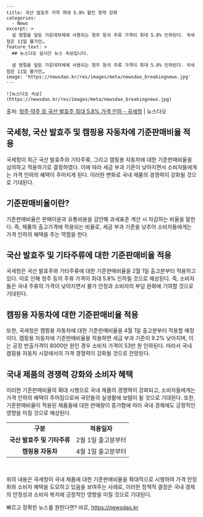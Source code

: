     ---
    title: 국산 발효주 가격 최대 5.8% 할인 청약 강화
    categories:
      - News
    excerpt: >
      설 명절을 앞둔 가운데차례에 사용되는 청주 등의 주류 가격이 최대 5.8% 인하된다. 국세청은 11일 물가안…
    feature_text: >
      ## 뉴스다오 실시간 뉴스 속보입니다.
    
      설 명절을 앞둔 가운데차례에 사용되는 청주 등의 주류 가격이 최대 5.8% 인하된다. 국세청은 11일 물가안…
    image: 'https://newsdao.kr/res/images/meta/newsdao_breakingnews.jpg'
    ---
    
    ![뉴스다오 속보](https://newsdao.kr/res/images/meta/newsdao_breakingnews.jpg)

<p>출처: <a href="https://newsdao.kr/2967" rel="dofollow">청주·약주 등 국산 발효주 최대 5.8% 가격 인하 - 국세청</a> | 뉴스다오</p>

<h2 data-ke-size="size26"><b>국세청, 국산 발효주 및 캠핑용 자동차에 기준판매비율 적용</b></h2>
<p data-ke-size="size16">국세청이 최근 국산 발효주와 기타주류, 그리고 캠핑용 자동차에 대한 기준판매비율을 심의하고 적용하기로 결정하였다. 이에 따라 세금 부과 기준이 낮아지면서 소비자들에게는 가격 인하의 혜택이 주어지게 된다. 이러한 변화로 국내 제품의 경쟁력이 강화될 것으로 기대된다.</p>

<h2 data-ke-size="size24"><b>기준판매비율이란?</b></h2>
<p data-ke-size="size16">기준판매비율은 판매이윤과 유통비용을 감안해 과세표준 계산 시 차감하는 비율을 말한다. 즉, 제품의 출고가격에 적용되는 비율로, 세금 부과 기준을 낮추어 소비자들에게는 가격 인하의 혜택을 주는 역할을 한다.</p>

<h2 data-ke-size="size24"><b>국산 발효주 및 기타주류에 대한 기준판매비율 적용</b></h2>
<p data-ke-size="size16">국세청은 국산 발효주와 기타주류에 대한 기준판매비율을 2월 1일 출고분부터 적용하고 있다. 이로 인해 청주 등의 주류 가격이 최대 5.8% 인하될 것으로 예상된다. 즉, 소비자들은 국내 주류의 가격이 낮아지면서 물가 안정과 소비자의 부담 완화에 기여할 것으로 기대된다.</p>

<h2 data-ke-size="size24"><b>캠핑용 자동차에 대한 기준판매비율 적용</b></h2>
<p data-ke-size="size16">또한, 국세청은 캠핑용 자동차에 대한 기준판매비율을 4월 1일 출고분부터 적용할 예정이다. 캠핑용 자동차에 기준판매비율을 적용하면 세금 부과 기준이 9.2% 낮아지며, 이는 공장 반출가격이 8000만 원인 경우 소비자 가격이 53만 원 인하된다. 따라서 국내 캠핑용 자동차 시장에서의 가격 경쟁력이 강화될 것으로 전망된다.</p>

<h2 data-ke-size="size24"><b>국내 제품의 경쟁력 강화와 소비자 혜택</b></h2>
<p data-ke-size="size16">이러한 기준판매비율의 확대 시행으로 국내 제품의 경쟁력이 강화되고, 소비자들에게는 가격 인하의 혜택이 주어짐으로써 국민들의 실생활에 보탬이 될 것으로 기대된다. 또한, 기준판매비율이 적용된 제품들에 대한 판매량이 증가함에 따라 국내 경제에도 긍정적인 영향을 미칠 것으로 예상된다.</p>

<table>
	<tbody>
		<tr>
			<td style="text-align: center; height: 17px;"><b>구분</b></td>
			<td style="text-align: center; height: 17px;"><b>적용일자</b></td>
		</tr>
		<tr>
			<td style="text-align: center; height: 17px;"><b>국산 발효주 및 기타주류</b></td>
			<td style="height: 17px;">2월 1일 출고분부터</td>
		</tr>
		<tr>
			<td style="text-align: center; height: 17px;"><b>캠핑용 자동차</b></td>
			<td style="height: 17px;">4월 1일 출고분부터</td>
		</tr>
	</tbody>
</table>

<p data-ke-size="size16">&nbsp;</p>

<p data-ke-size="size16">위의 내용은 국세청이 국내 제품에 대한 기준판매비율을 확대적으로 시행하여 가격 안정화와 소비자 혜택을 도모하고 있음을 보여주는 사례로, 이러한 정책적 결정은 국내 경제의 안정성과 소비자 복지에 긍정적인 영향을 미칠 것으로 기대된다.</p> 

빠르고 정확한 뉴스를 원한다면? 바로, <a href="https://newsdao.kr" rel="dofollow">https://newsdao.kr</a>


    
